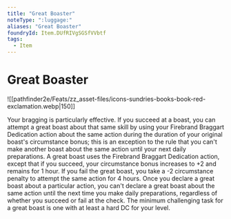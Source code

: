 ```yaml
---
title: "Great Boaster"
noteType: ":luggage:"
aliases: "Great Boaster"
foundryId: Item.DUfRIVgSGSfVVbtf
tags:
  - Item
---
```


# Great Boaster
![[pathfinder2e/Feats/zz_asset-files/icons-sundries-books-book-red-exclamation.webp|150]]

Your bragging is particularly effective. If you succeed at a boast, you can attempt a great boast about that same skill by using your Firebrand Braggart Dedication action about the same action during the duration of your original boast's circumstance bonus; this is an exception to the rule that you can't make another boast about the same action until your next daily preparations. A great boast uses the Firebrand Braggart Dedication action, except that if you succeed, your circumstance bonus increases to +2 and remains for 1 hour. If you fail the great boast, you take a -2 circumstance penalty to attempt the same action for 4 hours. Once you declare a great boast about a particular action, you can't declare a great boast about the same action until the next time you make daily preparations, regardless of whether you succeed or fail at the check. The minimum challenging task for a great boast is one with at least a hard DC for your level.

